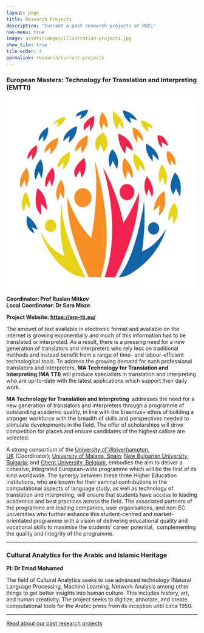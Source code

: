 ```yaml
---
layout: page
title: Research Projects 
description: 'Current & past research projects at RGCL'
nav-menu: true
image: assets/images/illustration-projects.jpg
show_tile: true
tile_order: 4
permalink: research/current-projects
---
```



### <span class="icon fa-solid fa-bookmark"></span> European Masters: Technology for Translation and Interpreting (EMTTI)

<span class="image right"><img src="/assets/images/illustration-seminar_emtti.png" alt="EMTTI logo"></span>
<!-- <a href="http://rgcl.wlv.ac.uk/wp-content/uploads/2021/02/color_logo_transparent-scaled.jpg"><img loading="lazy" class="size-medium wp-image-5194 alignright" src="http://rgcl.wlv.ac.uk/wp-content/uploads/2021/02/color_logo_transparent-300x134.jpg" alt="" width="300" height="134" srcset="http://rgcl.wlv.ac.uk/wp-content/uploads/2021/02/color_logo_transparent-300x134.jpg 300w, http://rgcl.wlv.ac.uk/wp-content/uploads/2021/02/color_logo_transparent-1024x459.jpg 1024w, http://rgcl.wlv.ac.uk/wp-content/uploads/2021/02/color_logo_transparent-768x344.jpg 768w, http://rgcl.wlv.ac.uk/wp-content/uploads/2021/02/color_logo_transparent-1536x688.jpg 1536w, http://rgcl.wlv.ac.uk/wp-content/uploads/2021/02/color_logo_transparent-2048x918.jpg 2048w, http://rgcl.wlv.ac.uk/wp-content/uploads/2021/02/color_logo_transparent-624x280.jpg 624w" sizes="(max-width: 300px) 100vw, 300px" /></a>   -->
**Coordinator: Prof Ruslan Mitkov**  
**Local Coordinator: Dr Sara Moze**

**Project Website: <a href="https://em-tti.eu/">https://em-tti.eu/</a>**

The amount of text available in electronic format and available on the internet is growing exponentially and much of this information has to be translated or interpreted. As a result, there is a pressing need for a new generation of translators and interpreters who rely less on traditional methods and instead benefit from a range of time- and labour-efficient technological tools. To address the growing demand for such professional translators and interpreters, **MA Technology for Translation and Interpreting (MA TTI)** will produce specialists in translation and interpreting who are up-to-date with the latest applications which support their daily work.

**MA Technology for Translation and Interpreting&nbsp;** addresses the need for a new generation of translators and interpreters through a programme of outstanding academic quality, in line with the Erasmus+ ethos of building a stronger workforce with the breadth of skills and perspectives needed to stimulate developments in the field. The offer of scholarships will drive competition for places and ensure candidates of the highest calibre are selected.

A strong consortium of the&nbsp;<a href="https://www.wlv.ac.uk/" target="_blank" rel="noopener">University of Wolverhampton, UK</a>&nbsp;(Coordinator);&nbsp;<a href="https://www.uma.es/?set_language=en" target="_blank" rel="noopener">University of Malaga, Spain</a>; <a href="https://www.nbu.bg/en" target="_blank" rel="noopener">New Bulgarian University, Bulgaria</a>; and&nbsp;<a href="https://www.ugent.be/en">Ghent University, Belgium</a>, embodies the aim to deliver a cohesive, integrated European-wide programme which will be the first of its kind worldwide. The synergy between these three Higher Education institutions, who are known for their seminal contributions in the computational aspects of language study, as well as technology of translation and interpreting, will ensure that students have access to leading academics and best practices across the field. The associated partners of the programme are leading companies, user organisations, and non-EC universities who further enhance this student-centred and market-orientated programme with a vision of delivering educational quality and vocational skills to maximise the students’ career potential,&nbsp; complementing the quality and integrity of the programme.&nbsp;


<!-- Separator between project:  -->
<hr />

### <span class="icon fa-solid fa-bookmark"></span> Cultural Analytics for the Arabic and Islamic Heritage

**PI: Dr Emad Mohamed**

The field of Cultural Analytics seeks to use advanced technology (Natural Language Processing, Machine Learning, Network Analysis among other things to get better insights into human culture.
This includes history, art, and human creativity. 
The project seeks to digitize, annotate, and create computational tools for the Arabic press from its inception until circa 1950.




<!-- ------------------ -->
<!-- /!\ DO NOT REMOVE  -->
<!-- ------------------ -->
<hr />
<a href="{{ site.url | relative_url }}/research/past-projects" class="button special fit small">Read about our past research projects</a>
<!-- -------------- -->
